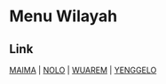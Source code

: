 # Menu Wilayah

## Link

[MAIMA](https://github.com/gigit-pemilu/pemilu-2024-95-papua-pegunungan/tree/main/pilpres/hitung-suara/sub/95-papua-pegunungan/sub/08-nduga/sub/13-yenggelo/sub/2002-maima)
 | 
[NOLO](https://github.com/gigit-pemilu/pemilu-2024-95-papua-pegunungan/tree/main/pilpres/hitung-suara/sub/95-papua-pegunungan/sub/08-nduga/sub/13-yenggelo/sub/2003-nolo)
 | 
[WUAREM](https://github.com/gigit-pemilu/pemilu-2024-95-papua-pegunungan/tree/main/pilpres/hitung-suara/sub/95-papua-pegunungan/sub/08-nduga/sub/13-yenggelo/sub/2004-wuarem)
 | 
[YENGGELO](https://github.com/gigit-pemilu/pemilu-2024-95-papua-pegunungan/tree/main/pilpres/hitung-suara/sub/95-papua-pegunungan/sub/08-nduga/sub/13-yenggelo/sub/2001-yenggelo)

